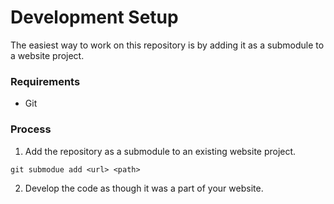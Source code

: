 # Development Setup

The easiest way to work on this repository is by adding it as a submodule to a website project.

### Requirements
- Git

### Process
1. Add the repository as a submodule to an existing website project.
``` 
git submodue add <url> <path>
```
2. Develop the code as though it was a part of your website.

